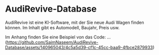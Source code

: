 # AudiRevive-Database
AudiRevive ist eine KI-Software, mit der Sie neue Audi Wagen finden können. Im Inhalt gibt es Automodell, Baujahr, Preis usw.

Im Anhang finden Sie eine Beispiel von das Code:
...
(https://github.com/SaimNaseem/AudiRevive-Database/assets/140965043/4c5a5d39-cf1c-45cc-baa9-4fbce2879933)


